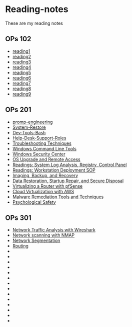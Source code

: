 # Reading-notes
These are my reading notes
## OPs 102
- [reading1](102reading1.md) 
- [reading2](102reading2.md)
- [reading3](102reading3.md)
- [reading4](102reading4.md)
- [reading5](102reading5.md)
- [reading6](102reading6.md)
- [reading7](102reading7.md)
- [reading8](102reading8.md)
- [reading9](102reading9.md)
## OPs 201
- [promp-engineering](promp-engineering.md)
- [System-Restore](201reading1.md)
- [Dev-Tools-Bash](201reading2.md)
- [Help-Desk-Support-Roles](201reading3.md)
- [Troubleshooting Techniques](201reading4.md)
- [Windows Command Line Tools](201reading5.md)
- [Windows Security Center](201reading6.md)
- [OS Upgrade and Remote Access](201reading7.md)
- [Readings: System Log Analysis, Registry, Control Panel](201reading8.md)
- [Readings: Workstation Deployment SOP](201reading9.md)
- [Imaging, Backup, and Recovery](201reading10.md)
- [Data Restoration, Startup Repair, and Secure Disposal](201reading11.md)
- [Virtualizing a Router with pfSense](201reading12.md)
- [Cloud Virtualization with AWS](201reading13.md) 
- [Malware Remediation Tools and Techniques](201reading14.md) 
- [Psychological Safety](201reading14_2.md) 
## OPs 301
- [Network Traffic Analysis with Wireshark](301_reading1.md)
- [Network scanning with NMAP](301_reading2.md)
- [Network Segmentation](301_reading3.md)
- [Routing](301_reading4.md)
- [](301_reading5.md)
- [](301_reading6.md)
- [](301_reading7.md)
- [](301_reading8.md)
- [](301_reading9.md)
- [](301_reading10.md)
- [](301_reading11.md)
- [](301_reading12.md)
- [](301_reading13.md)
- [](301_reading14.md)
- [](301_reading15.md)
- [](301_reading16.md)
- [](301_reading17.md)
- [](301_reading18.md)
